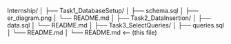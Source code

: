 Internship/
│
├── Task1_DatabaseSetup/
│   ├── schema.sql
│   ├── er_diagram.png
│   └── README.md
│
├── Task2_DataInsertion/
│   ├── data.sql
│   └── README.md
│
├── Task3_SelectQueries/
│   ├── queries.sql
│   └── README.md
│
└── README.md   <-- (this file)

